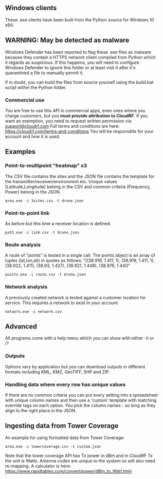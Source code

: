 
## Windows clients
These .exe clients have been built from the Python source for Windows 10 x64.

## WARNING: May be detected as malware  
Windows Defender has been reported to flag these .exe files as malware because they contain a HTTPS network client compiled from Python which it regards as suspicious.
If this happens, you will need to configure Windows Defender to ignore this folder or at least visit it after it's quarantined a file to manually permit it.

If in doubt, you can build the files from source yourself using the build.bat script within the Python folder.

### Commercial use
You are free to use this API in commercial apps, even ones where you charge customers, but you **must provide attribution to CloudRF**. If you want an exemption, you need to request written permission via support@cloudrf.com
Full terms and conditions are here: https://cloudrf.com/terms-and-conditions
You will be responsible for your account and how it is used.

## Examples

### Point-to-multipoint "heatmap"  x3
The CSV file contains the sites and the JSON file contains the template for the transmitter/receiver/environment etc. Unique values (Latitude,Longitude) belong in the CSV and common criteria (Frequency, Power) belong in the JSON.

    area.exe -i 3sites.csv -t drone.json

### Point-to-point link
As before but this time a receiver location is defined.

    path.exe -i link.csv -t drone.json
    
### Route analysis 
A route of "points" is tested in a single call. The points object is an array of tuples (lat,lon,alt) in quotes as follows:
"[(38.916, 1.411, 1), (38.919, 1.411, 1), (38.922, 1.411), (38.93, 1.427), (38.921, 1.448), (38.976, 1.44)]"

    points.exe -i route.csv -t drone.json
    
### Network analysis
A previously created network is tested against a customer location for service.
This requires a network to exist in your account.

    network.exe -i network.csv
    
## Advanced
All programs come with a help menu which you can show with either -h or /?

### Outputs
Options vary by application but you can download outputs in different formats including KML, KMZ, GeoTIFF, SHP and ZIP.

### Handling data where every row has unique values
If there are no common criteria you can put every setting into a spreadsheet with unique column names and then use a 'custom' template with matching override tags on each option. You pick the column names - so long as they align to the right place in the JSON.

## Ingesting data from Tower Coverage

An example for using formatted data from Tower Coverage:

    area.exe -i towercoverage.csv -t custom.json

Note that the tower coverage API has Tx power in dBm and in CloudRF Tx the unit is Watts. Antenna codes are unique to the system so will also need re-mapping.
A calculator is here: https://www.rapidtables.com/convert/power/dBm_to_Watt.html

